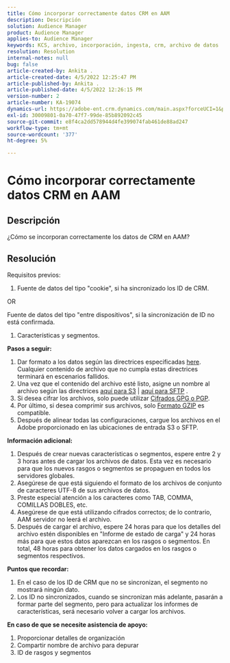 ```yaml
---
title: Cómo incorporar correctamente datos CRM en AAM
description: Descripción
solution: Audience Manager
product: Audience Manager
applies-to: Audience Manager
keywords: KCS, archivo, incorporación, ingesta, crm, archivo de datos
resolution: Resolution
internal-notes: null
bug: false
article-created-by: Ankita .
article-created-date: 4/5/2022 12:25:47 PM
article-published-by: Ankita .
article-published-date: 4/5/2022 12:26:15 PM
version-number: 2
article-number: KA-19074
dynamics-url: https://adobe-ent.crm.dynamics.com/main.aspx?forceUCI=1&pagetype=entityrecord&etn=knowledgearticle&id=3464e380-dbb4-ec11-983f-000d3a5d0e57
exl-id: 30009801-0a70-47f7-99de-85b892092c45
source-git-commit: e8f4ca2dd578944d4fe399074fab461de88ad247
workflow-type: tm+mt
source-wordcount: '377'
ht-degree: 5%

---
```


# Cómo incorporar correctamente datos CRM en AAM

## Descripción

¿Cómo se incorporan correctamente los datos de CRM en AAM?

## Resolución


Requisitos previos:

1. Fuente de datos del tipo &quot;cookie&quot;, si ha sincronizado los ID de CRM.


OR

Fuente de datos del tipo &quot;entre dispositivos&quot;, si la sincronización de ID no está confirmada.

1. Características y segmentos.


<b>Pasos a seguir:</b>

1. Dar formato a los datos según las directrices especificadas [here](https://experienceleague.adobe.com/docs/audience-manager/user-guide/implementation-integration-guides/sending-audience-data/batch-data-transfer-process/inbound-file-contents.html?lang=en). Cualquier contenido de archivo que no cumpla estas directrices terminará en escenarios fallidos.
2. Una vez que el contenido del archivo esté listo, asigne un nombre al archivo según las directrices [aquí para S3](https://experienceleague.adobe.com/docs/audience-manager/user-guide/implementation-integration-guides/sending-audience-data/batch-data-transfer-process/inbound-s3-filenames.html?lang=es) | [aquí para SFTP](https://experienceleague.adobe.com/docs/audience-manager/user-guide/implementation-integration-guides/sending-audience-data/batch-data-transfer-process/inbound-ftp-filenames.html?lang=en) .
3. Si desea cifrar los archivos, solo puede utilizar [Cifrados GPG o PGP](https://experienceleague.adobe.com/docs/audience-manager/user-guide/implementation-integration-guides/sending-audience-data/batch-data-transfer-process/inbound-file-encryption.html?lang=en).
4. Por último, si desea comprimir sus archivos, solo [Formato GZIP](https://experienceleague.adobe.com/docs/audience-manager/user-guide/implementation-integration-guides/sending-audience-data/batch-data-transfer-process/inbound-file-compression.html?lang=en) es compatible.
5. Después de alinear todas las configuraciones, cargue los archivos en el Adobe proporcionado en las ubicaciones de entrada S3 o SFTP.


<b>Información adicional:</b>

1. Después de crear nuevas características o segmentos, espere entre 2 y 3 horas antes de cargar los archivos de datos. Esta vez es necesario para que los nuevos rasgos o segmentos se propaguen en todos los servidores globales.
2. Asegúrese de que está siguiendo el formato de los archivos de conjunto de caracteres UTF-8 de sus archivos de datos.
3. Preste especial atención a los caracteres como TAB, COMMA, COMILLAS DOBLES, etc.
4. Asegúrese de que está utilizando cifrados correctos; de lo contrario, AAM servidor no leerá el archivo.
5. Después de cargar el archivo, espere 24 horas para que los detalles del archivo estén disponibles en &quot;Informe de estado de carga&quot; y 24 horas más para que estos datos aparezcan en los rasgos o segmentos. En total, 48 horas para obtener los datos cargados en los rasgos o segmentos respectivos.


<b>Puntos que recordar:</b>

1. En el caso de los ID de CRM que no se sincronizan, el segmento no mostrará ningún dato.
2. Los ID no sincronizados, cuando se sincronizan más adelante, pasarán a formar parte del segmento, pero para actualizar los informes de características, será necesario volver a cargar los archivos.


<b>En caso de que se necesite asistencia de apoyo:</b>

1. Proporcionar detalles de organización
2. Compartir nombre de archivo para depurar
3. ID de rasgos y segmentos
